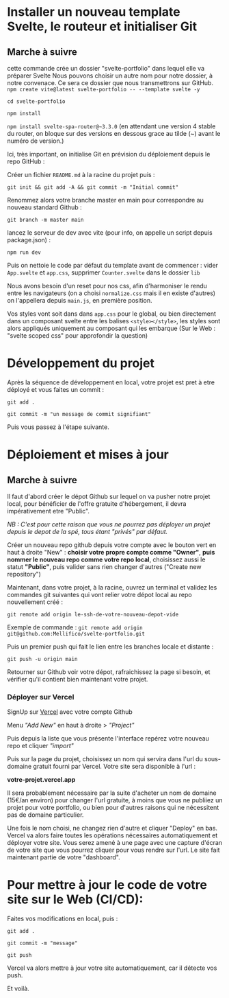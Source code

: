 # Installer un nouveau template Svelte, le routeur et initialiser Git

## Marche à suivre

cette commande crée un dossier "svelte-portfolio" dans lequel elle va préparer Svelte
Nous pouvons choisir un autre nom pour notre dossier, à notre convenace. Ce sera ce dossier que nous transmettrons sur GitHub.
`npm create vite@latest svelte-portfolio -- --template svelte -y`

`cd svelte-portfolio`

`npm install`

`npm install svelte-spa-router@~3.3.0`
(en attendant une version 4 stable du router, on bloque sur des versions en dessous grace au tilde (~) avant le numéro de version.)

Ici, très important, on initialise Git en prévision du déploiement depuis le repo GitHub :

Créer un fichier `README.md` à la racine du projet puis :

`git init && git add -A && git commit -m "Initial commit"`

Renommez alors votre branche master en main pour correspondre au nouveau standard Github :

`git branch -m master main`

lancez le serveur de dev avec vite (pour info, on appelle un script depuis package.json) :

`npm run dev`

Puis on nettoie le code par défaut du template avant de commencer :
vider `App.svelte` et `app.css`, supprimer `Counter.svelte` dans le dossier `lib`

Nous avons besoin d'un reset pour nos css, afin d'harmoniser le rendu entre les navigateurs (on a choisi `normalize.css` mais il en existe d'autres)
on l'appellera depuis `main.js`, en première position.

Vos styles vont soit dans dans `app.css` pour le global, ou bien directement dans un composant svelte entre les balises `<style></style>`, les styles sont alors appliqués uniquement au composant qui les embarque (Sur le Web : "svelte scoped css" pour approfondir la question)

# Développement du projet

Après la séquence de développement en local, votre projet est pret à etre déployé et vous faites un commit :

`git add .`

`git commit -m "un message de commit signifiant"`

Puis vous passez à l'étape suivante.

# Déploiement et mises à jour

## Marche à suivre

Il faut d'abord créer le dépot Github sur lequel on va pusher notre projet local, pour bénéficier de l'offre gratuite d'hébergement, il devra impérativement etre "Public".

_NB : C'est pour cette raison que vous ne pourrez pas déployer un projet depuis le depot de la spé, tous étant "privés" par défaut._

Créer un nouveau repo github depuis votre compte avec le bouton vert en haut à droite "New" :
**choisir votre propre compte comme "Owner"**, **puis nommer le nouveau repo comme votre repo local**, choisissez aussi le statut **"Public"**, puis valider sans rien changer d'autres ("Create new repository")

Maintenant, dans votre projet, à la racine, ouvrez un terminal et validez les commandes git suivantes qui vont relier votre dépot local au repo nouvellement créé :

`git remote add origin le-ssh-de-votre-nouveau-depot-vide`

Exemple de commande : `git remote add origin git@github.com:Mellifico/svelte-portfolio.git`

Puis un premier push qui fait le lien entre les branches locale et distante :

`git push -u origin main`

Retourner sur Github voir votre dépot, rafraichissez la page si besoin, et vérifier qu'il contient bien maintenant votre projet.

### Déployer sur Vercel

SignUp sur [Vercel](https://vercel.com/) avec votre compte Github

Menu _"Add New"_ en haut à droite > _"Project"_

Puis depuis la liste que vous présente l'interface repérez votre nouveau repo et cliquer _"import"_

Puis sur la page du projet, choisissez un nom qui servira dans l'url du sous-domaine gratuit fourni par Vercel. Votre site sera disponible à l'url :

**votre-projet.vercel.app**

Il sera probablement nécessaire par la suite d'acheter un nom de domaine (15€/an environ) pour changer l'url gratuite, à moins que vous ne publiiez un projet pour votre portfolio, ou bien pour d'autres raisons qui ne nécessitent pas de domaine particulier.

Une fois le nom choisi, ne changez rien d'autre et cliquer "Deploy" en bas.
Vercel va alors faire toutes les opérations nécessaires automatiquement et déployer votre site. Vous serez amené à une page avec une capture d'écran de votre site que vous pourrez cliquer pour vous rendre sur l'url. Le site fait maintenant partie de votre "dashboard".

# Pour mettre à jour le code de votre site sur le Web (CI/CD):

Faites vos modifications en local, puis :

`git add .`

`git commit -m "message"`

`git push`

Vercel va alors mettre à jour votre site automatiquement, car il détecte vos push.

Et voilà.
